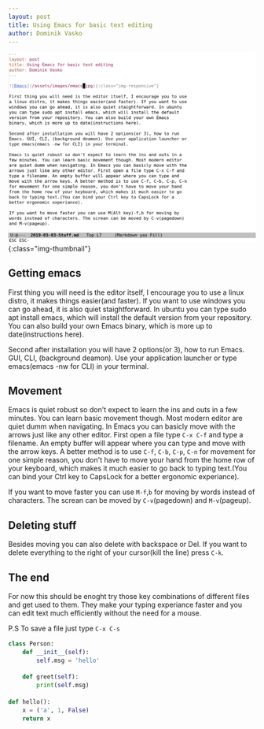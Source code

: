 ```yaml
---
layout: post
title: Using Emacs for basic text editing
author: Dominik Vasko
---
```


![Emacs](/assets/images/emacs.png){:class="img-thumbnail"}

## Getting emacs
First thing you will need is the editor itself, I encourage you to use
a linux distro, it makes things easier(and faster). If you want to use
windows you can go ahead, it is also quiet staightforward. In ubuntu
you can type sudo apt install emacs, which will install the default
version from your repository. You can also build your own Emacs
binary, which is more up to date(instructions here).

Second after installation you will have 2 options(or 3), how to run
Emacs. GUI, CLI, (background deamon). Use your application launcher or
type emacs(emacs -nw for CLI) in your terminal.

## Movement
Emacs is quiet robust so don't expect to learn the ins and outs in a
few minutes. You can learn basic movement though. Most modern editor
are quiet dumm when navigating. In Emacs you can basicly move with the
arrows just like any other editor. First open a file type `C-x C-f` and
type a filename. An empty buffer will appear where you can type and
move with the arrow keys. A better method is to use `C-f`, `C-b`, `C-p`, `C-n`
for movement for one simple reason, you don't have to move your hand
from the home row of your keyboard, which makes it much easier to go
back to typing text.(You can bind your Ctrl key to CapsLock for a
better ergonomic experiance).

If you want to move faster you can use `M-f`,`b` for moving by
words instead of characters. The screan can be moved by `C-v`(pagedown)
and `M-v`(pageup).

## Deleting stuff
Besides moving you can also delete with backspace or Del. If you want
to delete everything to the right of your cursor(kill the line) press
`C-k`.

## The end
For now this should be enoght try those key combinations of different
files and get used to them. They make your typing experiance faster
and you can edit text much efficiently without the need for a mouse.

P.S
To save a file just type `C-x C-s`

```python
class Person:
	def __init__(self):
		self.msg = 'hello'
		
	def greet(self):
		print(self.msg)

def hello():
	x = ('a', 1, False)
	return x
```
